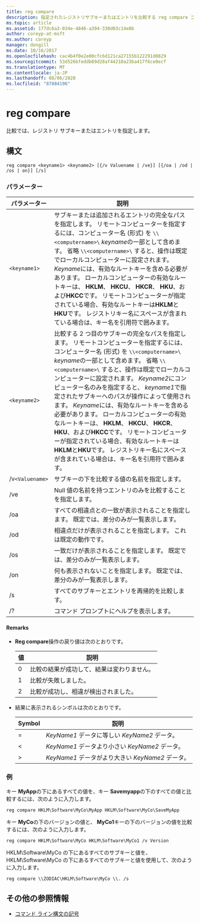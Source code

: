 ```yaml
---
title: reg compare
description: 指定されたレジストリサブキーまたはエントリを比較する reg compare コマンドの参照記事。
ms.topic: article
ms.assetid: 177dc6a3-034e-4846-a394-330d03c14e0b
author: coreyp-at-msft
ms.author: coreyp
manager: dongill
ms.date: 10/16/2017
ms.openlocfilehash: cac4b4f0e2e00cfc6d121ca27155b122291d0829
ms.sourcegitcommit: 53d526bfeddb89d28af44210a23ba417f6ce0ecf
ms.translationtype: MT
ms.contentlocale: ja-JP
ms.lasthandoff: 08/06/2020
ms.locfileid: "87884196"
---
```

# <a name="reg-compare"></a>reg compare

比較では、レジストリ サブキーまたはエントリを指定します。

## <a name="syntax"></a>構文

```
reg compare <keyname1> <keyname2> [{/v Valuename | /ve}] [{/oa | /od | /os | on}] [/s]
```

### <a name="parameters"></a>パラメーター

| パラメーター | 説明 |
|--|--|
| `<keyname1>` | サブキーまたは追加されるエントリの完全なパスを指定します。 リモートコンピューターを指定するには、コンピューター名 (形式) を `\\<computername>\` *keyname*の一部として含めます。 省略 `\\<computername>\` すると、操作は既定でローカルコンピューターに設定されます。 *Keyname*には、有効なルートキーを含める必要があります。 ローカルコンピューターの有効なルートキーは、 **HKLM**、 **HKCU**、 **HKCR**、 **HKU**、および**HKCC**です。 リモートコンピューターが指定されている場合、有効なルートキーは**HKLM**と**HKU**です。 レジストリキー名にスペースが含まれている場合は、キー名を引用符で囲みます。 |
| `<keyname2>` | 比較する 2 つ目のサブキーの完全なパスを指定します。 リモートコンピューターを指定するには、コンピューター名 (形式) を `\\<computername>\` *keyname*の一部として含めます。 省略 `\\<computername>\` すると、操作は既定でローカルコンピューターに設定されます。 *Keyname2*にコンピューター名のみを指定すると、 *keyname1*で指定されたサブキーへのパスが操作によって使用されます。 *Keyname*には、有効なルートキーを含める必要があります。 ローカルコンピューターの有効なルートキーは、 **HKLM**、 **HKCU**、 **HKCR**、 **HKU**、および**HKCC**です。 リモートコンピューターが指定されている場合、有効なルートキーは**HKLM**と**HKU**です。 レジストリキー名にスペースが含まれている場合は、キー名を引用符で囲みます。 |
| /v`<Valuename>` | サブキーの下を比較する値の名前を指定します。 |
| /ve | Null 値の名前を持つエントリのみを比較することを指定します。 |
| /oa | すべての相違点との一致が表示されることを指定します。 既定では、差分のみが一覧表示します。 |
| /od | 相違点だけが表示されることを指定します。 これは既定の動作です。 |
| /os | 一致だけが表示されることを指定します。 既定では、差分のみが一覧表示します。 |
| /on | 何も表示されないことを指定します。 既定では、差分のみが一覧表示します。 |
| /s | すべてのサブキーとエントリを再帰的を比較します。 |
| /? | コマンド プロンプトにヘルプを表示します。 |

#### <a name="remarks"></a>Remarks

- **Reg compare**操作の戻り値は次のとおりです。

    | 値 | 説明 |
    |--|--|
    | 0 | 比較の結果が成功して、結果は変わりません。 |
    | 1 | 比較が失敗しました。 |
    | 2 | 比較が成功し、相違が検出されました。 |

- 結果に表示されるシンボルは次のとおりです。

    | Symbol | 説明 |
    |--|--|
    | = | *KeyName1* データに等しい *KeyName2* データ。 |
    | < | *KeyName1* データより小さい *KeyName2* データ。 |
    | > | *KeyName1* データがより大きい *KeyName2* データ。 |

### <a name="examples"></a>例

キー **MyApp**の下にあるすべての値を、キー **Savemyapp**の下のすべての値と比較するには、次のように入力します。

```
reg compare HKLM\Software\MyCo\MyApp HKLM\Software\MyCo\SaveMyApp
```

キー **MyCo**の下のバージョンの値と、 **MyCo1**キーの下のバージョンの値を比較するには、次のように入力します。

```
reg compare HKLM\Software\MyCo HKLM\Software\MyCo1 /v Version
```

HKLM\Software\MyCo の下にあるすべてのサブキーと値を、HKLM\Software\MyCo の下にあるすべてのサブキーと値を使用して、次のように入力します。

```
reg compare \\ZODIAC\HKLM\Software\MyCo \\. /s
```

## <a name="additional-references"></a>その他の参照情報

- [コマンド ライン構文の記号](command-line-syntax-key.md)
